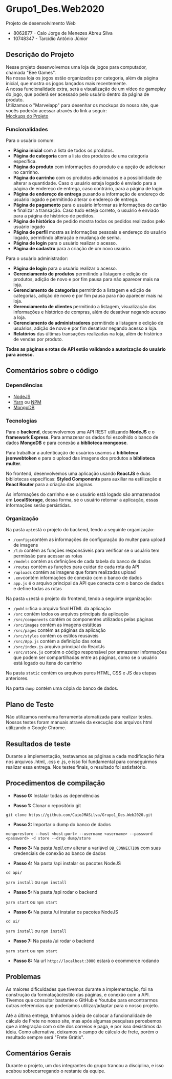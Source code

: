 # Grupo1_Des.Web2020
Projeto de desenvolvimento Web
- 8062877 - Caio Jorge de Menezes Abreu Silva		
- 10748347 - Tarcídio Antônio Júnior		

## Descrição do Projeto

Nesse projeto desenvolvemos uma loja de jogos para computador, chamada "Bee Games".<br>
Na nossa loja os jogos estão organizados por categoria, além da página inicial, que mostra os jogos lançados mais recentemente.<br>
A nossa funcionalidade extra, será a visualização de um vídeo de gameplay do jogo, que poderá ser acessado pelo usuário dentro da página de produto.<br>
Utilizamos o "Marvelapp" para desenhar os mockups do nosso site, que vocês poderão acessar através do link a seguir:<br>
[Mockups do Projeto](https://marvelapp.com/prototype/25i5e036/screen/73256281)

### Funcionalidades

Para o usuário comum:

- **Página inicial** com a lista de todos os produtos.
- **Página de categoria** com a lista dos produtos de uma categoria específica.
- **Página do produto** com informações do produto e a opção de adicionar no carrinho.
- **Página do carrinho** com os produtos adicionados e a possibilidade de alterar a quantidade. Caso o usuário esteja logado é enviado para a página de endereço de entrega, caso contrário, para a página de login.
- **Página de endereço de entrega** puxando a informação de endereço do usuário logado e permitindo alterar o endereço de entrega.
- **Página de pagamento** para o usuário informar as informações do cartão e finalizar a transação. Caso tudo esteja correto, o usuário é enviado para a página de histórico de pedidos.
- **Página de histórico** de pedido mostra todos os pedidos realizados pelo usuário logado
- **Página de perfil** mostra as informações pessoais e endereço do usuário logado, permitindo alteração e mudança de senha.
- **Página de login** para o usuário realizar o acesso.
- **Página de cadastro** para a criação de um novo usuário.

Para o usuário administrador:

- **Página de login** para o usuário realizar o acesso.
- **Gerenciamento de produtos** permitindo a listagem e edição de produtos, adição de novo e por fim pausa para não aparecer mais na loja.
- **Gerenciamento de categorias** permitindo a listagem e edição de categorias, adição de novo e por fim pausa para não aparecer mais na loja.
- **Gerenciamento de clientes** permitindo a listagem, visualização das informações e histórico de compras, além de desativar negando acesso a loja.
- **Gerenciamento de administradores** permitindo a listagem e edição de usuários, adição de novo e por fim desativar negando acesso a loja.
- **Relatórios** das últimas transações realizadas na loja, além de histórico de vendas por produto.

**Todas as páginas e rotas de API estão validando a autorização do usuário para acesso.**

## Comentários sobre o código

### Dependências 
- [NodeJS](https://nodejs.org/en/)
- [Yarn](https://yarnpkg.com/) ou [NPM](https://www.npmjs.com/)
- [MongoDB](https://www.mongodb.com/)

### Tecnologias

Para o **backend**, desenvolvemos uma API REST utilizando **NodeJS** e o **framework Express**. Para armazenar os dados foi escolhido o banco de dados **MongoDB** e para conexão a **biblioteca mongoose**.

Para trabalhar a autenticação de usuários usamos a **biblioteca jsonwebtoken** e para o upload das imagens dos produtos a **biblioteca multer**.

No frontend, desenvolvemos uma aplicação usando **ReactJS** e duas bibliotecas específicas: **Styled Components** para auxiliar na estilização e **React Router** para a criação das páginas.

As informações do carrinho e se o usuário está logado são armazenados em **LocalStorage**, dessa forma, se o usuário retornar a aplicação, essas informações serão persistidas.

### Organização

Na pasta `api`está o projeto do backend, tendo a seguinte organização:

- `/configs`contém as informações de configuração do multer para upload de imagens
- `/lib` contém as funções responsáveis para verificar se o usuário tem permissão para acessar as rotas
- `/models` contém as definições de cada tabela do banco de dados
- `/routes` contém as funções para cuidar de cada rota da API
- `/uploads` contém as imagens que foram realizadas upload
- `.env`contém informações de conexão com o banco de dados
- `app.js` é o arquivo principal da API que conecta com o banco de dados e define todas as rotas

Na pasta `ui`está o projeto do frontend, tendo a seguinte organização:

- `/public`fica o arquivo final HTML da aplicação
- `/src` contém todos os arquivos principais da aplicação
- `/src/components` contém os componentes utilizados pelas páginas
- `/src/images` contém as imagens estáticas
- `/src/pages` contém as páginas da aplicação
- `/src/styles` contém os estilos reusáveis
- `/src/App.js` contém a definição das rotas
- `/src/index.js` arquivo principal do ReactJs
- `/src/store.js` contém o código responsável por armazenar informações que podem ser compartilhadas entre as páginas, como se o usuário está logado ou itens do carrinho

Na pasta `static` contém os arquivos puros HTML, CSS e JS das etapas anteriores.

Na parta `dump` contém uma cópia do banco de dados.




## Plano de Teste

Não utilizamos nenhuma ferramenta atomatizada para realizar testes. Nossos testes foram manuais através da execução dos arquivos html utilizando o Google Chrome.

## Resultados de teste

Durante a implementação, testavamos as páginas a cada modificação feita nos arquivos .html, .css e .js, e isso foi fundamental para conseguirmos realizar essa entrega.
Nos testes finais, o resultado foi satisfatório.


## Procedimentos de compilação

- **Passo 0:** Instalar todas as dependências

- **Passo 1:** Clonar o repositório git

`git clone https://github.com/CaioJMASilva/Grupo1_Des.Web2020.git`

- **Passo 2:** Importar o dump do banco de dados

`mongorestore --host <host:port> --username <username> --password <password> -d store --drop dump/store`

- **Passo 3:** Na pasta /api/.env alterar a variável `DB_CONNECTION` com suas credenciais de conexão ao banco de dados 

- **Passo 4:** Na pasta /api instalar os pacotes NodeJS

`cd api/`

`yarn install` ou `npm install`

- **Passo 5:** Na pasta /api rodar o backend

`yarn start` ou `npm start`

- **Passo 6:** Na pasta /ui instalar os pacotes NodeJS

`cd ui/`

`yarn install` ou `npm install`

- **Passo 7:** Na pasta /ui rodar o backend

`yarn start` ou `npm start`

- **Passo 8:** Na url `http://localhost:3000` estará o ecommerce rodando


## Problemas

As maiores dificuldades que tivemos durante a implementação, foi na construção da formatação/estilo das páginas, e conexão com a API.
Tivemos que consultar bastante o GitHub e Youtube para encontrarmos outras referencias que poderíamos utilizar/adaptar para o nosso projeto.

Até a última entrega, tínhamos a ideia de colocar a funcionalidade de cálculo de Frete no nosso site, mas após algumas pesquisas percebemos que a integração com o site dos correios é paga, e por isso desistimos da ideia. Como alternativa, deixamos o campo de cálculo de frete, porém o resultado sempre será "Frete Grátis".

## Comentários Gerais

Durante o projeto, um dos integrantes do grupo trancou a disciplina, e isso acabou sobrecarregando o restante da equipe.
